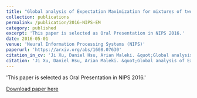```yaml
---
title: "Global analysis of Expectation Maximization for mixtures of two Gaussians"
collection: publications
permalink: /publication/2016-NIPS-EM
category: published
excerpt: 'This paper is selected as Oral Presentation in NIPS 2016.'
date: 2016-05-01
venue: 'Neural Information Processing Systems (NIPS)'
paperurl: 'https://arxiv.org/abs/1608.07630'
citation_in_cv: 'Ji Xu, Daniel Hsu, Arian Maleki. &quot;Global analysis of Expectation Maximization for mixtures of two Gaussians.&quot;  <i>Neural Information Processing Systems (NIPS)</i>. 2016 (Oral Presentation + Travel Award).'
citation: 'Ji Xu, Daniel Hsu, Arian Maleki. &quot;Global analysis of Expectation Maximization for mixtures of two Gaussians.&quot;  <i>Neural Information Processing Systems (NIPS)</i>. 2016 (Oral Presentation + Travel Award).'
---
```

'This paper is selected as Oral Presentation in NIPS 2016.'

[Download paper here](https://arxiv.org/pdf/1608.07630.pdf)

